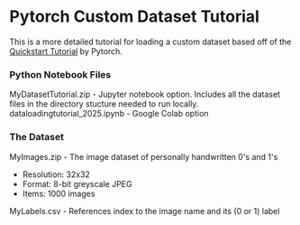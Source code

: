 # Pytorch Custom Dataset Tutorial
This is a more detailed tutorial for loading a custom dataset based off of the [Quickstart Tutorial](https://docs.pytorch.org/tutorials/beginner/basics/quickstart_tutorial.html) by Pytorch.

### Python Notebook Files
MyDatasetTutorial.zip - Jupyter notebook option. Includes all the dataset files in the directory stucture needed to run locally.<br>
dataloadingtutorial_2025.ipynb - Google Colab option

### The Dataset
MyImages.zip - The image dataset of personally handwritten 0's and 1's<br>
- Resolution: 32x32<br>
- Format: 8-bit greyscale JPEG<br>
- Items: 1000 images<br>

MyLabels.csv - References index to the image name and its (0 or 1) label
